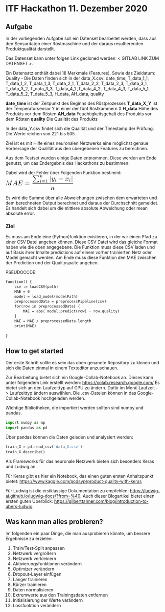 # ITF Hackathon 11. Dezember 2020  
## Aufgabe
In der vorliegenden Aufgabe soll ein Datenset bearbeitet werden, dass aus den Sensordaten einer Röstmaschine und der daraus resultierenden Produktqualität darstellt.

Das Datenset kann unter folgen Link gecloned werden: < GITLAB LINK ZUM DATENSET >.

Ein Datensatz enthält dabei 18 Merkmale (Features). Sowie das Zieldatum: Quality - Die Daten finden sich in der data_X.csv:
date_time, T_data_1_1, T_data_1_2, T_data_1_3, T_data_2_1, T_data_2_2, T_data_2_3, T_data_3_1, T_data_3_2, T_data_3_3, T_data_4_1 ,T_data_4_2, T_data_4_3, T_data_5_1, T_data_5_2, T_data_5_3, H_data, AH_data, quality

**date_time** ist der Zeitpunkt des Beginns des Röstprozesses
**T_data_X_Y** ist der Temperatursensor Y in einer der fünf Röstkammern X
**H_data** Höhe des Produkts vor dem Rösten
**AH_data** Feuchtigkeitsgehalt des Produkts vor dem Rösten
**quality** Die Qualität des Produkts

In der data_Y.csv findet sich die Qualität und der Timestamp der Prüfung. Die Werte reichen von 221 bis 505.

Ziel ist es mit Hilfe eines neuronalen Netzwerks eine möglichst genaue Vorhersage der Qualität aus den übergebenen Features zu berechnen.

Aus dem Testset wurden einige Daten entnommen. Diese werden am Ende genutzt, um das Endergebnis des Hackathons zu bestimmen. 

Dabei wird der Fehler über Folgenden Funktion bestimmt:
<img src="a2f90a7d72270a9d6a54e6671d0f7a16.png" alt="MAE" width="220"/>

Es wird die Summe über alle Abweichungen zwischen dem erwarteten und dem berechneten Output berechnet und daraus der Durchschnitt gemeldet. Es handelt sich dabei um die mittlere absolute Abweichung oder mean absolute error.

### Ziel
Es muss am Ende eine (Python)funktion existieren, in der wir einen Pfad zu einer CSV Datei angeben können. Diese CSV Datei wird das gleiche Format haben wie die oben angegebene. Die Funktion muss diese CSV laden und auf Basis ihrer Inhalte predictions auf einem vorher trainierten Netz oder Model gemacht werden.
Am Ende muss diese Funktion den MAE zwischen der Prediction und der Qualityspalte angeben.

PSEUDOCODE:
``` 
function() {
    csv := loadCSV(path)
    MAE = 0
    model = load_model(modelPath)
    preprocessedData = preprocessPipeline(csv)
    for(row in preprocessedData) {
        MAE = abs( model.predict(row) - row.quality)
    }
    MAE = MAE / preprocessedData.length
    print(MAE)

}
```

## How to get started
Der erste Schritt sollte es sein das oben genannte Repository zu klonen und sich die Daten einmal in einem Texteditor anzuschauen.

Zur Bearbeitung bietet sich ein Google-Collab-Notebook an. Dieses kann unter folgendem Link erstellt werden: https://colab.research.google.com/
Es bietet sich an den Laufzeittyp auf GPU zu ändern. Dafür im Menü Laufzeit -> Laufzeittyp ändern auswählen.
Die .csv-Dateien können in das Google-Collab-Notebook hochgeladen werden.

Wichtige Bibliotheken, die importiert werden sollten sind numpy und pandas.

```python
import numpy as np 
import pandas as pd
```

Über pandas können die Daten geladen und analysiert werden:
```python
train_X = pd.read_csv('data_X.csv')
train_X.describe()
```

Als Frameworks für das neuronale Netzwerk bieten sich besonders Keras und Ludwig an.

Für Keras gibt es hier ein Notebook, das einen guten ersten Anhaltspunkt bietet: https://www.kaggle.com/podsyp/product-quality-with-keras

Für Ludwig ist die erstklassige Dokumentation zu empfehlen: 
https://ludwig-ai.github.io/ludwig-docs/?from=%40.
Auch dieser Blogartikel bietet einen ersten guten Überblick:
https://gilberttanner.com/blog/introduction-to-ubers-ludwig

## Was kann man alles probieren?
Im folgenden ein paar Dinge, die man ausprobieren könnte, um bessere Ergebnisse zu erzielen:
1. Train/Test-Split anpassen
2. Netzwerk vergrößern
3. Netzwerk verkleinern
4. Aktivierungsfunktionen verändern
5. Optimizer verändern
6. Dropout-Layer einfügen
7. Länger trainieren
8. Kürzer trainieren
9. Daten normalisieren
10. Extremwerte aus den Trainingsdaten entfernen
11. Initialisierung der Werte verändern
12. Lossfunktion verändern





